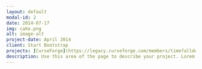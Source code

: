 ```yaml
---
layout: default
modal-id: 2
date: 2014-07-17
img: cake.png
alt: image-alt
project-date: April 2014
client: Start Bootstrap
projects: [CurseForge](https://legacy.curseforge.com/members/timefalldevelopment/projects) | [Modrinth](https://modrinth.com/user/chronosacaria)
description: Use this area of the page to describe your project. Lorem ipsum dolor sit amet, consectetur adipisicing elit. Mollitia neque assumenda ipsam nihil, molestias magnam, recusandae quos quis inventore quisquam velit asperiores, vitae? Reprehenderit soluta, eos quod consequuntur itaque. Nam.
---
```

